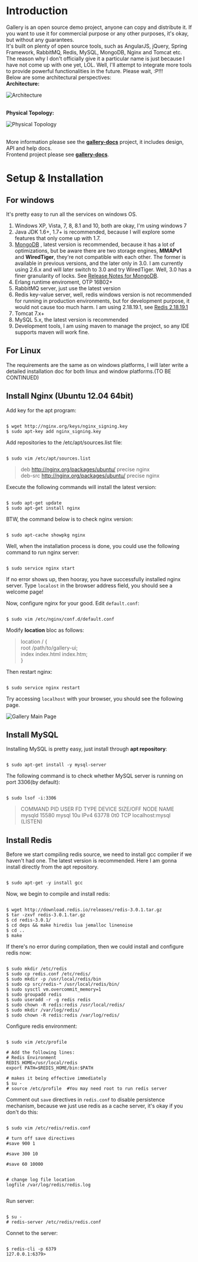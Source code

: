 # Introduction

Gallery is an open source demo project, anyone can copy and distribute it. If you want to use it for commercial purpose or any other purposes, it's okay, but without any guarantees.
<br>It's built on plenty of open source tools, such as AngularJS, jQuery, Spring Framework, RabbitMQ, Redis, MySQL, MongoDB, Nginx and Tomcat etc.
<br>The reason why I don't officially give it a particular name is just because I have not come up with one yet, LOL.
Well, I'll attempt to integrate more tools to provide powerful functionalities in the future.
Please wait, :P!!!
<br>Below are some architectural perspectives:
<br>**Architecture:**

![Architecture](https://github.com/kevin-y/gallery-docs/blob/master/Design/Architecture.png "Architecture")

<br>**Physical Topology:**

![Physical Topology](https://github.com/kevin-y/gallery-docs/blob/master/Design/physical_topology.png "Physical Topology")

<br>More information please see the **[gallery-docs](https://github.com/kevin-y/gallery-docs)** project, it includes design, API and help docs. 
<br> Frontend project please see **[gallery-docs](https://github.com/kevin-y/gallery-ui)**.

# Setup & Installation

## For windows
It's pretty easy to run all the services on windows OS.
<ol>
	<li>Windows XP, Vista, 7, 8, 8.1 and 10, both are okay, I'm using windows 7</li>
	<li>Java JDK 1.6+, 1.7+ is recommended, because I will explore some features that only come up with 1.7.</li>
	<li><a href="https://www.mongodb.org/downloads" target="_blank">MongoDB</a> , latest version is recommended, because it has a lot of optimizations, but be aware there are two storage engines, <b>MMAPv1</b> and <b>WiredTiger</b>, they're not compatible with each other. The former is available in previous versions, and the later only in 3.0. I am currently using 2.6.x and will later switch to 3.0 and try WiredTiger. Well, 3.0 has a finer granularity of locks. See <a href="http://docs.mongodb.org/manual/release-notes/3.0/" target="_blank">Release Notes for MongoDB</a>. </li>
	<li>Erlang runtime enviroment, OTP 16B02+</li>
	<li>RabbitMQ server, just use the latest version</li>
	<li>Redis key-value server, well, redis windows version is not recommended for running in production environments, but for development purpose, it would not cause too much harm. I am using 2.18.19.1, see <a href="https://github.com/MSOpenTech/redis/releases" target="_blank">Redis 2.18.19.1</a></li>
	<li>Tomcat 7.x+</li>
	<li>MySQL 5.x, the latest version is recommended</li>
	<li>Development tools, I am using maven to manage the project, so any IDE supports maven will work fine.</li>
</ol> 

## For Linux
The requirements are the same as on windows platforms, I will later write a detailed installation doc for both linux and window platforms.(TO BE CONTINUED)

## Install Nginx (Ubuntu 12.04 64bit)

Add key for the apt program:
<pre><code>
$ wget http://nginx.org/keys/nginx_signing.key
$ sudo apt-key add nginx_signing.key
</code></pre>

Add repositories to the /etc/apt/sources.list file:
<pre><code>
$ sudo vim /etc/apt/sources.list
</code></pre>

> deb http://nginx.org/packages/ubuntu/ precise nginx<br>
> deb-src http://nginx.org/packages/ubuntu/ precise nginx

Execute the following commands will install the latest version: 
<pre><code>
$ sudo apt-get update
$ sudo apt-get install nginx
</code></pre>

BTW, the command below is to check nginx version:
<pre><code>
$ sudo apt-cache showpkg nginx
</code></pre>

Well, when the installation process is done, you could use the following command to run nginx server:
<pre><code>
$ sudo service nginx start
</code></pre>

If no error shows up, then hooray, you have successfully installed nginx server. Type `localost` in the browser address field, you should see a welcome page!

Now, configure nginx for your good. Edit `default.conf`:
<pre><code>
$ sudo vim /etc/nginx/conf.d/default.conf
</code></pre>

Modify <b>location</b> bloc as follows:  
>  location / {<br>
>        root   /path/to/gallery-ui;<br>
>        index  index.html index.htm;<br>
>  }<br>

Then restart nginx:
<pre><code>
$ sudo service nginx restart
</code></pre>

Try accessing `localhost` with your browser, you should see the following page.

![Gallery Main Page](https://github.com/kevin-y/gallery-docs/blob/master/resources/images/gallery_main_page.png "Gallery Main Page")
 
## Install MySQL
Installing MySQL is pretty easy, just install through **apt repository**:
<pre><code>
$ sudo apt-get install -y mysql-server
</code></pre>

The following command is to check whether MySQL server is running on port 3306(by default):
<pre><code>
$ sudo lsof -i:3306
</code></pre>


> COMMAND   PID  USER   FD   TYPE DEVICE SIZE/OFF NODE NAME <br>
> mysqld  15580 mysql   10u  IPv4  63778      0t0  TCP localhost:mysql (LISTEN)

## Install Redis
Before we start compiling redis source, we need to install gcc compiler if we haven't had one. The latest version is recommended. Here I am gonna install directly from the apt repository.
<pre><code>
$ sudo apt-get -y install gcc 
</code></pre>

Now, we begin to compile and install redis:
<pre><code>
$ wget http://download.redis.io/releases/redis-3.0.1.tar.gz
$ tar -zxvf redis-3.0.1.tar.gz
$ cd redis-3.0.1/
$ cd deps && make hiredis lua jemalloc linenoise
$ cd ..
$ make
</code></pre>

If there's no error during compilation, then we could install and configure redis now:
<pre><code>
$ sudo mkdir /etc/redis
$ sudo cp redis.conf /etc/redis/
$ sudo mkdir -p /usr/local/redis/bin
$ sudo cp src/redis-* /usr/local/redis/bin/
$ sudo sysctl vm.overcommit_memory=1
$ sudo groupadd redis
$ sudo useradd -r -g redis redis
$ sudo chown -R redis:redis /usr/local/redis/
$ sudo mkdir /var/log/redis/
$ sudo chown -R redis:redis /var/log/redis/
</code></pre>

Configure redis environment:
<pre><code>
$ sudo vim /etc/profile

# Add the following lines:
# Redis Environment
REDIS_HOME=/usr/local/redis
export PATH=$REDIS_HOME/bin:$PATH

# makes it being effective immediately
$ su - 
# source /etc/profile  #You may need root to run redis server
</code></pre>

Comment out `save` directives in `redis.conf` to disable persistence mechanism, because we just use redis as a cache server, it's okay if you don't do this:
<pre><code>
$ sudo vim /etc/redis/redis.conf

# turn off save directives
#save 900 1 <br>
#save 300 10 <br>
#save 60 10000 <br>

# change log file location
logfile /var/log/redis/redis.log <br>
</code></pre>



Run server:
<pre><code>
$ su -
# redis-server /etc/redis/redis.conf
</code></pre>

Connet to the server:
<pre><code>
$ redis-cli -p 6379
127.0.0.1:6379> 
</code></pre>


